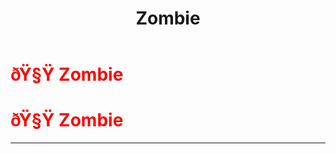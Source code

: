 ﻿---
lang: en-US
title: Zombie
prev: YinYanger
next: 
---
# <font color=red>ðŸ§Ÿ <b>Zombie</b></font> <Badge text="Killing" type="tip" vertical="middle"/>
# <font color=red>ðŸ§Ÿ <b>Zombie</b></font> <Badge text="Killing" type="tip" vertical="middle"/>
---


